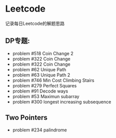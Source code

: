 # Leetcode
记录每日Leetcode的解题思路

## DP专题:
* problem #518 Coin Change 2
* problem #322 Coin Change
* problem #322 Coin Change
* problem #62 Unique Path
* problem #63 Unique Path 2
* problem #746 Min Cost Climbing Stairs
* problem #279 Perfect Squares
* problem #91 Decode ways
* problem #53 Maximun subarray
* problem #300 longest increasing subsequence

## Two Pointers
* problem #234 palindrome
